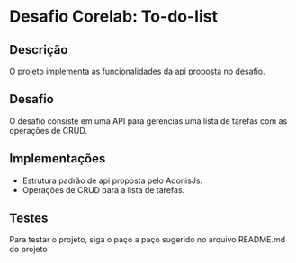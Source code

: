 # Desafio Corelab: To-do-list

## Descrição
O projeto implementa as funcionalidades da api proposta no desafio.

## Desafio
O desafio consiste em uma API para gerencias uma lista de tarefas com as operações de CRUD.

## Implementações
- Estrutura padrão de api proposta pelo AdonisJs.
- Operações de CRUD para a lista de tarefas.

## Testes
Para testar o projeto, siga o paço a paço sugerido no arquivo README.md do projeto

